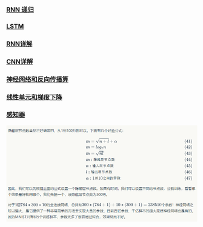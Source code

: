 ### [RNN 递归](https://zybuluo.com/hanbingtao/note/626300)  
### [LSTM](https://zybuluo.com/hanbingtao/note/581764)  
### [RNN详解](https://zybuluo.com/hanbingtao/note/541458)  
### [CNN详解](https://zybuluo.com/hanbingtao/note/485480)  
### [神经网络和反向传播算](https://zybuluo.com/hanbingtao/note/476663)  
### [线性单元和梯度下降](https://zybuluo.com/hanbingtao/note/448086)  
### [感知器](https://zybuluo.com/hanbingtao/note/433855)  
![image](https://github.com/Duanxiaodai/Deeplearning/blob/master/mynotes/images/1.png)
